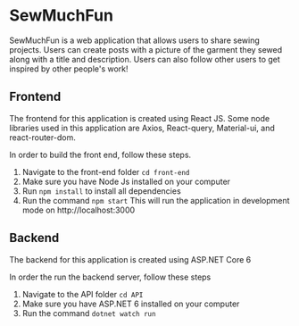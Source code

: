 # SewMuchFun

SewMuchFun is a web application that allows users to share sewing projects. Users can create posts with a picture of the garment  they sewed along with a title and description.
Users can also follow other users to get inspired by other people's work!

## Frontend 

The frontend for this application is created using React JS. Some node libraries used in this application are Axios, React-query, Material-ui, and react-router-dom.

In order to build the front end, follow these steps.

1. Navigate to the front-end folder ```cd front-end```
2. Make sure you have Node Js installed on your computer
4. Run ```npm install``` to install all dependencies
3. Run the command ```npm start``` 
This will run the application in development  mode on http://localhost:3000

## Backend

The backend for this application is created using ASP.NET Core 6

In order the run the backend server, follow these steps

1. Navigate to the API folder ```cd API```
2. Make sure you have ASP.NET 6 installed on your computer
3. Run the command ```dotnet watch run```
